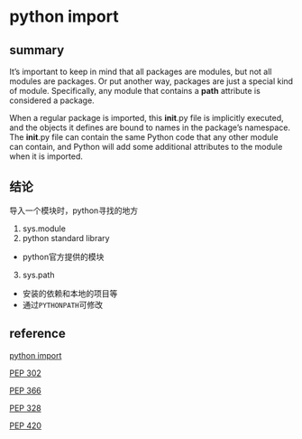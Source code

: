 # python import

## summary

It’s important to keep in mind that all packages are modules, but not all modules are packages. Or put another way, packages are just a special kind of module. Specifically, any module that contains a __path__ attribute is considered a package.

When a regular package is imported, this __init__.py file is implicitly executed, and the objects it defines are bound to names in the package’s namespace. The __init__.py file can contain the same Python code that any other module can contain, and Python will add some additional attributes to the module when it is imported.

## 结论

导入一个模块时，python寻找的地方
1. sys.module
2. python standard library
  - python官方提供的模块
3. sys.path
  - 安装的依赖和本地的项目等
  - 通过`PYTHONPATH`可修改

## reference

[python import](https://docs.python.org/3.7/reference/import.htmls)

[PEP 302](https://www.python.org/dev/peps/pep-0302/)

[PEP 366](https://www.python.org/dev/peps/pep-0366/)

[PEP 328](https://www.python.org/dev/peps/pep-0328/)

[PEP 420](https://www.python.org/dev/peps/pep-0420/)